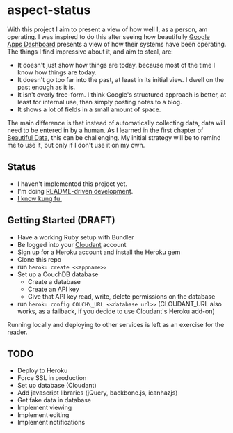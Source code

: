 # aspect-status

With this project I aim to present a view of how well I, as a person, am operating.
I was inspired to do this after seeing how beautifully [Google Apps Dashboard](http://www.google.com/appsstatus#hl=en) presents a view of how their systems have been operating.
The things I find impressive about it, and aim to steal, are:

* It doesn't just show how things are today. because most of the time I know how things are today.
* It doesn't go too far into the past, at least in its initial view.
  I dwell on the past enough as it is.
* It isn't overly free-form.
  I think Google's structured approach is better, at least for internal use, than simply posting notes to a blog.
* It shows a lot of fields in a small amount of space.

The main difference is that instead of automatically collecting data, data will need to be entered in by a human.
As I learned in the first chapter of [Beautiful Data](), this can be challenging.
My initial strategy will be to remind me to use it, but only if I don't use it on my own.

## Status

* I haven't implemented this project yet.
* I'm doing [README-driven development](http://tom.preston-werner.com/2010/08/23/readme-driven-development.html).
* [I know kung fu.](http://www.youtube.com/watch?v=EmEPXXJ4sKw)


## Getting Started (DRAFT)

*   Have a working Ruby setup with Bundler
*   Be logged into your [Cloudant](https://cloudant.com/) account
*   Sign up for a Heroku account and install the Heroku gem
*   Clone this repo
*   run `heroku create <<appname>>`
*   Set up a CouchDB database
    *   Create a database
    *   Create an API key
    *   Give that API key read, write, delete permissions on the database
*   run `heroku config COUCH\_URL <<database url>>` 
    (CLOUDANT\_URL also works, as a fallback, if you decide to use Cloudant's Heroku add-on)

Running locally and deploying to other services is left as an exercise for the reader.

## TODO

* Deploy to Heroku
* Force SSL in production
* Set up database (Cloudant)
* Add javascript libraries (jQuery, backbone.js, icanhazjs)
* Get fake data in database
* Implement viewing
* Implement editing
* Implement notifications

